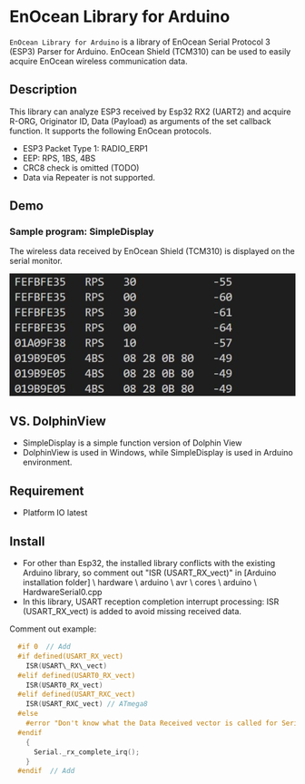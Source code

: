 EnOcean Library for Arduino
====
`EnOcean Library for Arduino` is a library of EnOcean Serial Protocol 3 (ESP3) Parser for Arduino.
EnOcean Shield (TCM310) can be used to easily acquire EnOcean wireless communication data.

## Description

This library can analyze ESP3 received by Esp32 RX2 (UART2) and acquire R-ORG, Originator ID, Data (Payload) as arguments of the set callback function.
It supports the following EnOcean protocols.

* ESP3 Packet Type 1: RADIO_ERP1
* EEP: RPS, 1BS, 4BS
* CRC8 check is omitted (TODO)
* Data via Repeater is not supported.

## Demo

### Sample program: SimpleDisplay

The wireless data received by EnOcean Shield (TCM310) is displayed on the serial monitor.

![Demo](extra/images/00-demo.JPG "Demo")

## VS. DolphinView

* SimpleDisplay is a simple function version of Dolphin View
* DolphinView is used in Windows, while SimpleDisplay is used in Arduino environment.

## Requirement

* Platform IO latest

## Install

* For other than Esp32, the installed library conflicts with the existing Arduino library, so comment out "ISR (USART_RX_vect)" in [Arduino installation folder] \ hardware \ arduino \ avr \ cores \ arduino \ HardwareSerial0.cpp
* In this library, USART reception completion interrupt processing: ISR (USART_RX_vect) is added to avoid missing received data.

Comment out example:

```c
  #if 0  // Add
  #if defined(USART_RX_vect)
    ISR(USART\_RX\_vect)
  #elif defined(USART0_RX_vect)
    ISR(USART0_RX_vect)
  #elif defined(USART_RXC_vect)
    ISR(USART_RXC_vect) // ATmega8
  #else
    #error "Don't know what the Data Received vector is called for Serial"
  #endif
    {
      Serial._rx_complete_irq();
    }
  #endif  // Add
```